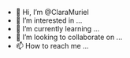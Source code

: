 - 👋 Hi, I’m @ClaraMuriel
- 👀 I’m interested in ...
- 🌱 I’m currently learning ...
- 💞️ I’m looking to collaborate on ...
- 📫 How to reach me ...

<!---
ClaraMuriel/ClaraMuriel is a ✨ special ✨ repository because its `README.md` (this file) appears on your GitHub profile.
You can click the Preview link to take a look at your changes.
--->
